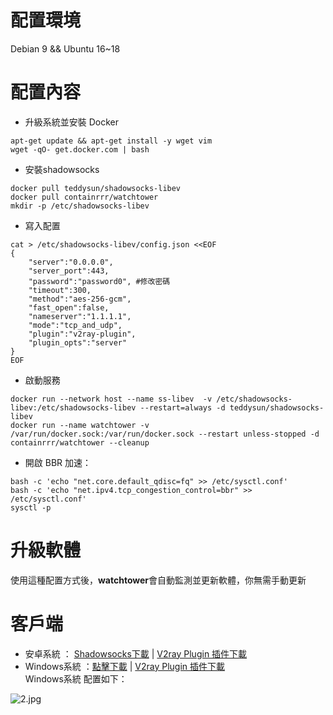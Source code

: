  # 配置環境
Debian 9 && Ubuntu 16~18
# 配置內容
- 升級系統並安裝 Docker
```
apt-get update && apt-get install -y wget vim
wget -qO- get.docker.com | bash
```
- 安裝shadowsocks
```
docker pull teddysun/shadowsocks-libev
docker pull containrrr/watchtower
mkdir -p /etc/shadowsocks-libev
```
- 寫入配置
```
cat > /etc/shadowsocks-libev/config.json <<EOF
{
    "server":"0.0.0.0",
    "server_port":443,
    "password":"password0", #修改密碼
    "timeout":300,
    "method":"aes-256-gcm",
    "fast_open":false,
    "nameserver":"1.1.1.1",
    "mode":"tcp_and_udp",
    "plugin":"v2ray-plugin",
    "plugin_opts":"server"
}
EOF
```
- 啟動服務
```
docker run --network host --name ss-libev  -v /etc/shadowsocks-libev:/etc/shadowsocks-libev --restart=always -d teddysun/shadowsocks-libev
docker run --name watchtower -v /var/run/docker.sock:/var/run/docker.sock --restart unless-stopped -d containrrr/watchtower --cleanup
```
- 開啟 BBR 加速：
```
bash -c 'echo "net.core.default_qdisc=fq" >> /etc/sysctl.conf'
bash -c 'echo "net.ipv4.tcp_congestion_control=bbr" >> /etc/sysctl.conf'
sysctl -p
```
# 升級軟體
使用這種配置方式後，**watchtower**會自動監測並更新軟體，你無需手動更新

# 客戶端
- 安卓系統 ： [Shadowsocks下載](https://github.com/shadowsocks/shadowsocks-android/releases) | [V2ray Plugin 插件下載](https://github.com/teddysun/v2ray-plugin-android/releases)    
- Windows系統 ：[點擊下載](https://github.com/shadowsocks/shadowsocks-windows/releases) | [V2ray Plugin 插件下載](https://github.com/teddysun/v2ray-plugin/releases)    
Windows系統 配置如下：  

![2.jpg](https://github.com/charlieethan/firewall-proxy/blob/master/photos/ss.jpg)